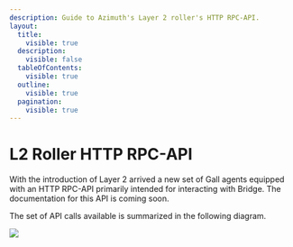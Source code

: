 ```yaml
---
description: Guide to Azimuth's Layer 2 roller's HTTP RPC-API.
layout:
  title:
    visible: true
  description:
    visible: false
  tableOfContents:
    visible: true
  outline:
    visible: true
  pagination:
    visible: true
---
```

# L2 Roller HTTP RPC-API

With the introduction of Layer 2 arrived a new set of Gall agents equipped with an HTTP RPC-API primarily intended for interacting with Bridge. The documentation for this API is coming soon.

The set of API calls available is summarized in the following diagram.

![](https://media.urbit.org/docs/layer2/l2-json-rpc.png)

